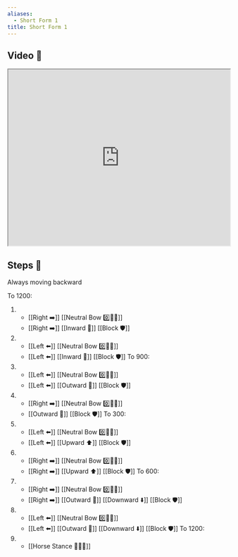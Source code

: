 ```yaml
---
aliases:
  - Short Form 1
title: Short Form 1
---
```


## Video 🎥

<iframe src="https://www.youtube.com/embed/Fz4jGkCKkxk" width="100%" height="400"></iframe>

## Steps 👣

Always moving backward

To 1200:
1.  - [[Right ➡️]] [[Neutral Bow 0️⃣🧍‍♂️]] 
    - [[Right ➡️]] [[Inward 🔽]] [[Block 🛡️]]
2.  - [[Left ⬅️]] [[Neutral Bow 0️⃣🧍‍♂️]]
    - [[Left ⬅️]] [[Inward 🔽]] [[Block 🛡️]]
To 900:
3.  - [[Left ⬅️]] [[Neutral Bow 0️⃣🧍‍♂️]]
    - [[Left ⬅️]] [[Outward 🔼]] [[Block 🛡️]]
4.  - [[Right ➡️]] [[Neutral Bow 0️⃣🧍‍♂️]]
    - [[Outward 🔼]] [[Block 🛡️]]
To 300:
5.  - [[Left ⬅️]] [[Neutral Bow 0️⃣🧍‍♂️]]
    - [[Left ⬅️]] [[Upward ⬆️]] [[Block 🛡️]]
6.  - [[Right ➡️]] [[Neutral Bow 0️⃣🧍‍♂️]] 
    - [[Right ➡️]] [[Upward ⬆️]] [[Block 🛡️]]
To 600:
7.  - [[Right ➡️]] [[Neutral Bow 0️⃣🧍‍♂️]] 
    - [[Right ➡️]] [[Outward 🔼]] [[Downward ⬇️]] [[Block 🛡️]]
8.  - [[Left ⬅️]] [[Neutral Bow 0️⃣🧍‍♂️]]
    - [[Left ⬅️]] [[Outward 🔼]] [[Downward ⬇️]] [[Block 🛡️]]
To 1200:
9.  - [[Horse Stance 🏇🧍‍♂️]]
